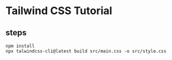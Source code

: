 # Tailwind CSS Tutorial

## steps
```
npm install
npx talwindcss-cli@latest build src/main.css -o src/style.css
```
